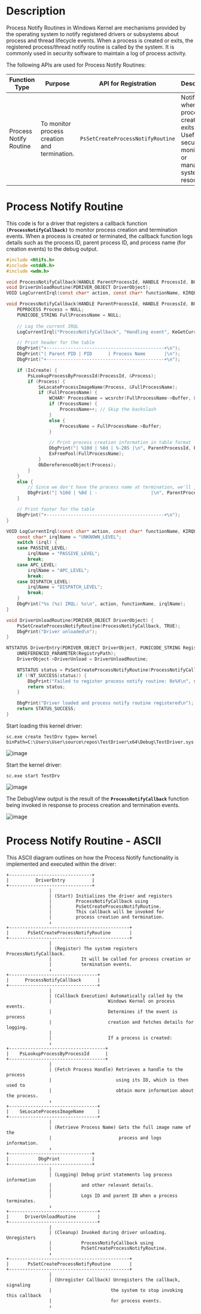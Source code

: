 # Description

Process Notify Routines in Windows Kernel are mechanisms provided by the operating system to notify registered drivers or subsystems about process and thread lifecycle events. When a process  is created or exits, the registered process/thread notify routine is called by the system. It is commonly used in security software to maintain a log of process activity.

The following APIs are used for Process Notify Routines:

| Function Type                  | Purpose                                                         | API for Registration                        | Description                                                                                                       |
|--------------------------------|-----------------------------------------------------------------|---------------------------------------------|-------------------------------------------------------------------------------------------------------------------|
| Process Notify Routine         | To monitor process creation and termination.                    | `PsSetCreateProcessNotifyRoutine`           | Notified when a process is created or exits. Useful for security monitoring or managing system resources.        |


# Process Notify Routine

This code is for a driver that registers a callback function **`(ProcessNotifyCallback)`** to monitor process creation and termination events. When a process is created or terminated, the callback function logs details such as the process ID, parent process ID, and process name (for creation events) to the debug output.

```c
#include <Ntifs.h>
#include <ntddk.h>
#include <wdm.h>

void ProcessNotifyCallback(HANDLE ParentProcessId, HANDLE ProcessId, BOOLEAN IsCreate);
void DriverUnloadRoutine(PDRIVER_OBJECT DriverObject);
VOID LogCurrentIrql(const char* action, const char* functionName, KIRQL irql);

void ProcessNotifyCallback(HANDLE ParentProcessId, HANDLE ProcessId, BOOLEAN IsCreate) {
    PEPROCESS Process = NULL;
    PUNICODE_STRING FullProcessName = NULL;
    
    // Log the current IRQL
    LogCurrentIrql("ProcessNotifyCallback", "Handling event", KeGetCurrentIrql());

    // Print header for the table
    DbgPrint("+--------------------------------------------+\n");
    DbgPrint("| Parent PID | PID      | Process Name       |\n");
    DbgPrint("+--------------------------------------------+\n");

    if (IsCreate) {
        PsLookupProcessByProcessId(ProcessId, &Process);
        if (Process) {
            SeLocateProcessImageName(Process, &FullProcessName);
            if (FullProcessName) {
                WCHAR* ProcessName = wcsrchr(FullProcessName->Buffer, L'\\');
                if (ProcessName) {
                    ProcessName++; // Skip the backslash
                }
                else {
                    ProcessName = FullProcessName->Buffer;
                }

                // Print process creation information in table format
                DbgPrint("| %10d | %8d | %-20S |\n", ParentProcessId, ProcessId, ProcessName);
                ExFreePool(FullProcessName);
            }
            ObDereferenceObject(Process);
        }
    }
    else {
        // Since we don't have the process name at termination, we'll just display the PIDs
        DbgPrint("| %10d | %8d | -                    |\n", ParentProcessId, ProcessId);
    }

    // Print footer for the table
    DbgPrint("+--------------------------------------------+\n");
}

VOID LogCurrentIrql(const char* action, const char* functionName, KIRQL irql) {
    const char* irqlName = "UNKNOWN_LEVEL";
    switch (irql) {
    case PASSIVE_LEVEL:
        irqlName = "PASSIVE_LEVEL";
        break;
    case APC_LEVEL:
        irqlName = "APC_LEVEL";
        break;
    case DISPATCH_LEVEL:
        irqlName = "DISPATCH_LEVEL";
        break;
    }
    DbgPrint("%s (%s) IRQL: %s\n", action, functionName, irqlName);
}

void DriverUnloadRoutine(PDRIVER_OBJECT DriverObject) {
    PsSetCreateProcessNotifyRoutine(ProcessNotifyCallback, TRUE);
    DbgPrint("Driver unloaded\n");
}

NTSTATUS DriverEntry(PDRIVER_OBJECT DriverObject, PUNICODE_STRING RegistryPath) {
    UNREFERENCED_PARAMETER(RegistryPath);
    DriverObject->DriverUnload = DriverUnloadRoutine;

    NTSTATUS status = PsSetCreateProcessNotifyRoutine(ProcessNotifyCallback, FALSE);
    if (!NT_SUCCESS(status)) {
        DbgPrint("Failed to register process notify routine: 0x%X\n", status);
        return status;
    }

    DbgPrint("Driver loaded and process notify routine registered\n");
    return STATUS_SUCCESS;
}
```

Start loading this kernel driver:

```
sc.exe create TestDrv type= kernel binPath=C:\Users\User\source\repos\TestDriver\x64\Debug\TestDriver.sys
```

![image](https://github.com/DebugPrivilege/InsightEngineering/assets/63166600/adea9f6f-395b-4faf-95e7-de4116e39a46)



Start the kernel driver:

```
sc.exe start TestDrv
```

![image](https://github.com/DebugPrivilege/InsightEngineering/assets/63166600/896dcf15-6933-4329-968d-46bde7c6cec4)


The DebugView output is the result of the **`ProcessNotifyCallback`** function being invoked in response to process creation and termination events.

![image](https://github.com/DebugPrivilege/InsightEngineering/assets/63166600/fb9b0c68-7fdb-48ae-942e-69dd2697a1ae)


# Process Notify Routine - ASCII

This ASCII diagram outlines on how the Process Notify functionality is implemented and executed within the driver:

```
+-------------------------------+
|          DriverEntry          |
+-------------------------------+
                |
                | (Start) Initializes the driver and registers
                |         ProcessNotifyCallback using 
                |         PsSetCreateProcessNotifyRoutine.
                |         This callback will be invoked for
                |         process creation and termination.
                ↓
+---------------------------------------------+
|       PsSetCreateProcessNotifyRoutine       |
+---------------------------------------------+
                |
                | (Register) The system registers ProcessNotifyCallback.
                |           It will be called for process creation or
                |           termination events.
                ↓
+---------------------------------+
|      ProcessNotifyCallback      |
+---------------------------------+
                |
                | (Callback Execution) Automatically called by the
                |                     Windows Kernel on process events.
                |                     Determines if the event is process
                |                     creation and fetches details for logging.
                |
                |                     If a process is created:
                ↓
+------------------------------------+
|    PsLookupProcessByProcessId      |
+------------------------------------+
                |
                | (Fetch Process Handle) Retrieves a handle to the process
                |                        using its ID, which is then used to
                |                        obtain more information about the process.
                ↓
+---------------------------------+
|    SeLocateProcessImageName     |
+---------------------------------+
                |
                | (Retrieve Process Name) Gets the full image name of the
                |                         process and logs information.
                ↓
+-------------------------------+
|           DbgPrint            |
+-------------------------------+
                |
                | (Logging) Debug print statements log process information
                |           and other relevant details.
                |
                |           Logs ID and parent ID when a process terminates.
                ↓
+---------------------------------+
|      DriverUnloadRoutine        |
+---------------------------------+
                |
                | (Cleanup) Invoked during driver unloading. Unregisters
                |           ProcessNotifyCallback using 
                |           PsSetCreateProcessNotifyRoutine.
                ↓
+---------------------------------------------+
|       PsSetCreateProcessNotifyRoutine       |
+---------------------------------------------+
                |
                | (Unregister Callback) Unregisters the callback, signaling
                |                      the system to stop invoking this callback
                |                      for process events.
                ↓
```

